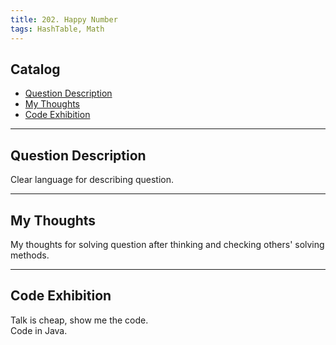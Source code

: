 ```yaml
---
title: 202. Happy Number       
tags: HashTable, Math     
---
```


       

## Catalog  
+ [Question Description](#partI)
+ [My Thoughts](#partII)
+ [Code Exhibition](#partIII)

----------------------------------

## Question Description
Clear language for describing question.    








----------------------------------

## My Thoughts
My thoughts for solving question after thinking and checking others' solving methods.        








----------------------------------

## Code Exhibition
Talk is cheap, show me the code.    
Code in Java.     





